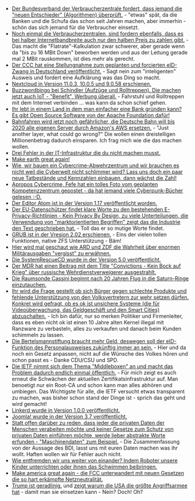 * [Der Bundesverband der Verbraucherzentrale fordert, dass jemand die "neuen Entschieder" (Algorithmen) überprüft.](https://www.golem.de/news/internetdienste-vzbv-fordert-kontrolle-von-algorithmen-1704-127450.html) - "etwas" spät, da die Banken und die Schufa das schon seit Jahren machen, aber immerhin - schön das sich jemand für die Verbraucher einsetzt.
* [Noch einmal die Verbraucherzentralen, sind fordern ebenfalls, dass es bei halber Internetbandbreite auch nur den halben Preis zu zahlen gibt.](https://www.golem.de/news/internetzugang-bei-halber-datenrate-auch-nur-halber-preis-1704-127448.html) - Das macht die "Flatrate"-Kalkulation zwar schwerer, aber gerade wenn da "bis zu 16 MBit Down" beworben werden und aus der Leitung gerade mal 2 MBit rauskommen, ist dies mehr als gerecht.
* [Der CCC hat eine Stellungnahme zum geplanten und forcierten eID-Zwang in Deutschland veröffentlicht.](http://www.ccc.de/de/updates/2017/eid-ausweis) - Sagt nein zum "inteligenten" Ausweis und fordert eine Aufklärung was das Ding so macht.
* [Nextcloud in Version 11.0.3, 10.0.5 und 9.0.58 erschienen.](https://nextcloud.com/blog/nextcloud-releases-updates-11.0.3-10.0.5-and-9.0.58/)
* [Buzzwordbingo bei Schindler (Aufzüge und Rolltreppen). Die machen jetzt auch IoT - "Benefit", Werbung überall.](https://www.heise.de/newsticker/meldung/Hannover-Messe-Schindler-verbindet-Aufzuege-mit-dem-Internet-of-Things-3692478.html) - Fahrstuhl und Rolltreppen mit dem Internet verbinden ... was kann da schon schief gehen.
* [Ihr lebt in einem Land in dem man einfacher eine Bank gründen kann? Es gibt Open Source Software von der Apache Foundation dafür!](http://fineract.apache.org/)
* [Bahnfahren wird jetzt noch gefährlicher, die Deutsche Bahn will bis 2020 alle eigenen Server durch Amazon's AWS ersetzen.](https://www.heise.de/newsticker/meldung/Die-Bahn-geht-in-die-Cloud-3692459.html) - "Just another layer, what could go wrong?" Die wollen einen dreistelligen Millionenbetrag dadurch einsparen. Ich frag mich wie die das machen wollen.
* [Drei Fehler in der IT-Infrastruktur die du nicht machen musst.](http://firstround.com/review/the-three-infrastructure-mistakes-your-company-must-not-make/)
* [Make earth great again!](https://www.youtube.com/watch?v=mrGFEW2Hb2g)
* [Wie, wir bauen ein Cybercrime-Abwehrzentrum und wir brauchen es nicht weil die Cyberwelt nicht schlimmer wird? Lass uns doch ein paar neue Tatbestände und Kennzahlen einbauen, dann wächst die Zahl!](https://www.golem.de/news/cybercrime-computerkriminalitaet-nimmt-statistisch-gesehen-zu-1704-127477.html)
* [Apropos Cybercrime, Fefe hat ein tolles Foto vom geplanten Kompetenzzentrum gepostet - da hat jemand viele Cyberpunk-Bücher gelesen :-D.](https://ptrace.fefe.de/cybercrime-kompetenzzentrum.jpg)
* [Der Editor Atom ist in der Version 1.17 veröffentlicht worden.](https://www.pro-linux.de/news/1/24679/atom-editor-gewinnt-an-geschwindigkeit.html)
* [Der EU-Datenschützer findet klare Worte zu den bestehenden E-Privacy-Richtlinien - Kein Privacy By Design, zu viele Unterteilungen, die Verwendung von "marktorientierten Begriffen" zeigt das die Industrie den Text geschrieben hat.](https://www.heise.de/newsticker/meldung/E-Privacy-Verordnung-Oberster-EU-Datenschuetzer-fordert-Korrekturen-3695689.html) - Toll das er so mutige Worte findet.
* [GRUB ist in der Vresion 2.02 erschienen.](http://www.phoronix.com/scan.php?page=news_item&px=GRUB-2.02-Tagged) - Eins der vielen tollen Funktionen, native ZFS Unterstützung - Bäm!
* [Hier wird mal geschaut wie ARD und ZDF die Wahrheit über enormen Militärausgaben "vergisst" zu erwähnen.](https://propagandaschau.wordpress.com/2017/04/25/ard-und-zdf-verschweigen-das-ausmass-der-us-ruestungsausgaben/)
* [Die SystemRescueCD wurde in der Version 5.0 veröffentlicht.](https://www.pro-linux.de/news/1/24684/systemrescuecd-500-freigegeben.html)
* [Der MDR hat einen Beitrag mit dem Title "Convictions - Kein Bock auf Krieg" über russische Wehrdienstverweigerer ausgestrahlt.](https://propagandaschau.wordpress.com/2017/04/25/aufklaerung-statt-propgaganda-convictions-keinen-bock-auf-krieg-wehrdienstverweigerer-in-russland/)
* [Die Raumsonde Cassini beginnt nach 20 Jahren Flug in die Saturn-Ringe einzutauchen.](https://www.heise.de/newsticker/meldung/Grosses-Finale-Raumsonde-Cassini-beginnt-Flug-durch-Saturn-Ringe-3695675.html)
* [Ihr wird die Frage gestellt ob sich Bürger gegen schlechte Produkte und fehlende Unterstützung von den Volksvertretern zur wehr setzen dürfen. Konkret wird gefragt, ob es ok ist unsichere Systeme (die für Videoüberwachung, das Geldgeschäft und den Smart Cities) abzuschalten.](https://www.golem.de/news/internet-of-things-bricker-bot-soll-2-millionen-iot-geraete-zerstoert-haben-1704-127483.html) - Ich bin dafür, nur so merken Politiker und Firmenleiter, dass es eben nicht ok ist einen 10 Jahre alten Kernel illegal mit Ranzware zu verbasteln, alles zu verkaufen und danach beim Kunden schimmeln zu lassen.
* [Die Bertelsmannstiftung braucht mehr Geld, deswegen soll der eID-Funktion des Personalausweises zukünftig immer an sein.](https://www.golem.de/news/elektronischer-personalausweis-das-tote-pferd-soll-auferstehen-1704-127495.html) - Hier und da noch ein Gesetz anpassen, nicht auf die Wünsche des Volkes hören und schon passt es - Danke CDU/CSU und SPD.
* [Die IETF nimmt sich dem Thema "Middleboxen" an und macht das Problem dadurch endlich einmal öffentlich.](https://www.heise.de/newsticker/meldung/IETF-TLS-Middleboxen-Verschluesselung-und-die-Rauferei-um-das-richtige-Internet-3695607.html) - Für mich zeigt es auch erneut die Schwächen der aktuellen Zertifikatsinfrastruktur auf. Man benoetigt nur ein Root-CA und schon kann man alles abhören und umbiegen. Das Wichtigste für alle, die IETF versucht etwas transparent zu machen, was bisher schon stand der Dinge ist - sprich das geht und wird gemacht!
* [Linkerd wurde in Version 1.0.0 veröffentlicht.](https://www.pro-linux.de/news/1/24688/linkerd-erreicht-stabile-version-100.html)
* [Joomla! wurde in der Version 3,7 veröffentlicht.](https://www.heise.de/newsticker/meldung/Joomla-3-7-mehr-eigene-Gestaltungsmoeglichkeiten-3696258.html)
* [Statt offen darüber zu reden, dass jeder die privaten Daten der Menschen verabeiten möchte und keiner Gesetze zum Schutz von privaten Daten einführen möchte, werde lieber abstrakte Worte erfunden - "Maschinendaten" zum Beispiel.](https://www.heise.de/newsticker/meldung/BDI-spricht-sich-gegen-neues-Eigentumsrecht-an-digitalen-Daten-aus-3697626.html) - Die Zusammenfassung von der Aussage des BDI, lasst uns mit euren Daten machen was ihr wollt. Haften wollen wir für Fehler auch nicht.
* [Wie entfremden wir uns weiter von einander? Indem Roboter unsere Kinder unterrichten oder ihnen das Schwimmen beibringen.](https://www.heise.de/newsticker/meldung/RIE2017-Roboter-unterrichten-im-Klassenzimmer-und-im-Swimming-Pool-3697607.html)
* [Make america great again - die FCC unterwandert mit neuen Gesetzen die so hart erkämpfte Netzneutralität.](https://www.heise.de/newsticker/meldung/USA-Auftakt-zum-Ende-der-Netzneutralitaet-3287192.html)
* [Trump ist geradlinig.](https://www.heise.de/forum/Telepolis/Kommentare/Trump-will-rigoros-Entwicklungshilfe-kuerzen-Ende-mit-der-Soft-Power-Politik/Wieso-wahnsinnig/posting-30307022/show/) und [zeigt warum die USA die größte Angriffsarmee hat](https://www.heise.de/forum/Telepolis/Kommentare/Trump-will-rigoros-Entwicklungshilfe-kuerzen-Ende-mit-der-Soft-Power-Politik/Trump-reisst-dieser-verlogenen-US-amerikanischen-Geo-Politik-die-Maske-runter/posting-30306692/show/) - damit man sie einsetzen kann - Nein? Doch! Oh?
